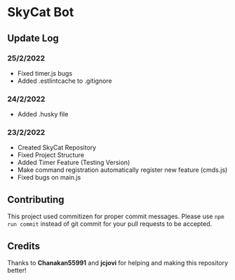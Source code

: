 # SkyCat Bot

## **Update Log**

### 25/2/2022
- Fixed timer.js bugs
- Added .estlintcache to .gitignore

### 24/2/2022
- Added .husky file

### 23/2/2022
- Created SkyCat Repository
- Fixed Project Structure
- Added Timer Feature (Testing Version)
- Make command registration automatically register new feature (cmds.js)
- Fixed bugs on main.js

## Contributing

This project used commitizen for proper commit messages. Please use `npm run commit` instead of git commit for your pull requests to be accepted.

## Credits

Thanks to **Chanakan55991** and **jcjovi** for helping and making this repository better!
